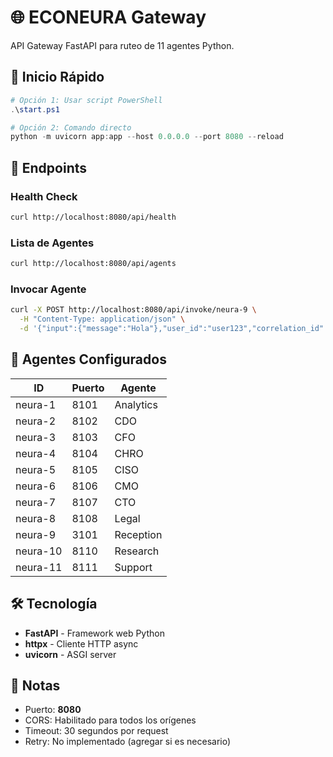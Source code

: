 # 🌐 ECONEURA Gateway

API Gateway FastAPI para ruteo de 11 agentes Python.

## 🚀 Inicio Rápido

```powershell
# Opción 1: Usar script PowerShell
.\start.ps1

# Opción 2: Comando directo
python -m uvicorn app:app --host 0.0.0.0 --port 8080 --reload
```

## 📡 Endpoints

### Health Check
```bash
curl http://localhost:8080/api/health
```

### Lista de Agentes
```bash
curl http://localhost:8080/api/agents
```

### Invocar Agente
```bash
curl -X POST http://localhost:8080/api/invoke/neura-9 \
  -H "Content-Type: application/json" \
  -d '{"input":{"message":"Hola"},"user_id":"user123","correlation_id":"test1"}'
```

## 🔌 Agentes Configurados

| ID | Puerto | Agente |
|----|--------|--------|
| neura-1 | 8101 | Analytics |
| neura-2 | 8102 | CDO |
| neura-3 | 8103 | CFO |
| neura-4 | 8104 | CHRO |
| neura-5 | 8105 | CISO |
| neura-6 | 8106 | CMO |
| neura-7 | 8107 | CTO |
| neura-8 | 8108 | Legal |
| neura-9 | 3101 | Reception |
| neura-10 | 8110 | Research |
| neura-11 | 8111 | Support |

## 🛠️ Tecnología

- **FastAPI** - Framework web Python
- **httpx** - Cliente HTTP async
- **uvicorn** - ASGI server

## 📝 Notas

- Puerto: **8080**
- CORS: Habilitado para todos los orígenes
- Timeout: 30 segundos por request
- Retry: No implementado (agregar si es necesario)
